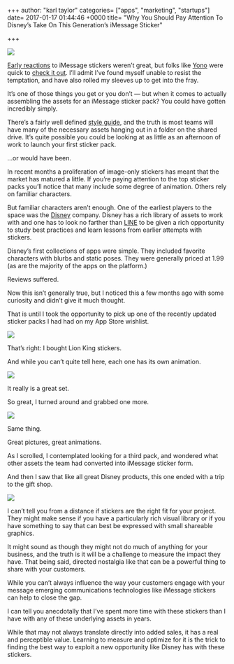 +++
author: "karl taylor"
categories= ["apps", "marketing", "startups"]
date= 2017-01-17 01:44:46 +0000
title= "Why You Should Pay Attention To Disney’s Take On This Generation’s iMessage
  Sticker"

+++

  ![](https://raw.githubusercontent.com/karljtaylor/kjt/blog/content/assets/34706-1gt3rpx9dpumm8eq0aopmra.png)  


 [Early reactions](http://www.theverge.com/2016/6/14/11935476/apple-imessage-ios-10-snapchat-facebook-wwdc-2016) to iMessage stickers weren’t great, but folks like [Yono](https://twitter.com/yonomitt) were quick to [check it out](http://yonomitt.com/blog/2016/6/22/marketing-using-an-imessage-sticker-app). I’ll admit I’ve found myself unable to resist the temptation, and have also rolled my sleeves up to get into the fray.

 It’s one of those things you get or you don’t — but when it comes to actually assembling the assets for an iMessage sticker pack? You could have gotten incredibly simply.

 There’s a fairly well defined [style guide](https://developer.apple.com/ios/human-interface-guidelines/extensions/messaging/), and the truth is most teams will have many of the necessary assets hanging out in a folder on the shared drive. It’s quite possible you could be looking at as little as an afternoon of work to launch your first sticker pack.

 …or would have been.

 In recent months a proliferation of image-only stickers has meant that the market has matured a little. If you’re paying attention to the top sticker packs you’ll notice that many include some degree of animation. Others rely on familiar characters.

 But familiar characters aren’t enough. One of the earliest players to the space was the [Disney](http://www.disney.com/) company. Disney has a rich library of assets to work with and one has to look no farther than [LINE](https://line.me/en/) to be given a rich opportunity to study best practices and learn lessons from earlier attempts with stickers.

 Disney’s first collections of apps were simple. They included favorite characters with blurbs and static poses. They were generally priced at 1.99 (as are the majority of the apps on the platform.)

 Reviews suffered.

 Now this isn’t generally true, but I noticed this a few months ago with some curiosity and didn’t give it much thought.

 That is until I took the opportunity to pick up one of the recently updated sticker packs I had had on my App Store wishlist.

  ![](https://raw.githubusercontent.com/karljtaylor/kjt/blog/content/assets/6afdc-1ni3l2_s8iquxmdceicl4xg.png)  


 That’s right: I bought Lion King stickers.

 And while you can’t quite tell here, each one has its own animation.

  ![](https://raw.githubusercontent.com/karljtaylor/kjt/blog/content/assets/4e412-1yte-pa5b3hcrtznj_g6iyg.png)  


 It really is a great set.

 So great, I turned around and grabbed one more.

  ![](https://raw.githubusercontent.com/karljtaylor/kjt/blog/content/assets/d5ea2-1411bx6jsbrjp5gxukteqka.png)  


 Same thing.

 Great pictures, great animations.

 As I scrolled, I contemplated looking for a third pack, and wondered what other assets the team had converted into iMessage sticker form.

 And then I saw that like all great Disney products, this one ended with a trip to the gift shop.

  ![](https://raw.githubusercontent.com/karljtaylor/kjt/blog/content/assets/8bbf9-1ugmgpyci-xny7evj9gwj5w.png)  


 I can’t tell you from a distance if stickers are the right fit for your project. They might make sense if you have a particularly rich visual library or if you have something to say that can best be expressed with small shareable graphics.

 It might sound as though they might not do much of anything for your business, and the truth is it will be a challenge to measure the impact they have. That being said, directed nostalgia like that can be a powerful thing to share with your customers.

 While you can’t always influence the way your customers engage with your message emerging communications technologies like iMessage stickers can help to close the gap.

 I can tell you anecdotally that I’ve spent more time with these stickers than I have with any of these underlying assets in years.

 While that may not always translate directly into added sales, it has a real and perceptible value. Learning to measure and optimize for it is the trick to finding the best way to exploit a new opportunity like Disney has with these stickers.
